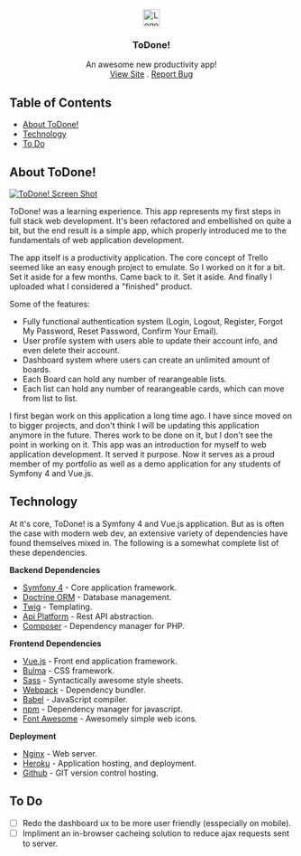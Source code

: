 <div align="center">
<a href="https://github.com/iambrennanwalsh/ToDone">
  <img src="https://todone-staging.herokuapp.com/images/logo.png" alt="Logo" height="30">
</a>
<h3 align="center">ToDone!</h3>
<p align="center">
An awesome new productivity app!
<br />
<a href="https://todone-staging.herokuapp.com">View Site</a> 
. 
<a href="https://github.com/iambrennanwalsh/ToDone/issues">Report Bug</a>
</p>
</div>

## Table of Contents

- [About ToDone!](#about-todone-)
- [Technology](#technology)
- [To Do](#to-do)

## About ToDone!

[![ToDone! Screen Shot][product-screenshot]](https://todone.local)

ToDone! was a learning experience. This app represents my first steps in full stack web development. It's been refactored and embellished on quite a bit, but the end result is a simple app, which properly introduced me to the fundamentals of web application development.

The app itself is a productivity application. The core concept of Trello seemed like an easy enough project to emulate. So I worked on it for a bit. Set it aside for a few months. Came back to it. Set it aside. And finally I uploaded what I considered a "finished" product.

Some of the features:

- Fully functional authentication system (Login, Logout, Register, Forgot My Password, Reset Password, Confirm Your Email).
- User profile system with users able to update their account info, and even delete their account.
- Dashboard system where users can create an unlimited amount of boards.
- Each Board can hold any number of rearangeable lists.
- Each list can hold any number of rearangeable cards, which can move from list to list.

I first began work on this application a long time ago. I have since moved on to bigger projects, and don't think I will be updating this application anymore in the future. Theres work to be done on it, but I don't see the point in working on it. This app was an introduction for myself to web application development. It served it purpose. Now it serves as a proud member of my portfolio as well as a demo application for any students of Symfony 4 and Vue.js.

## Technology

At it's core, ToDone! is a Symfony 4 and Vue.js application. But as is often the case with modern web dev, an extensive variety of dependencies have found themselves mixed in. The following is a somewhat complete list of these dependencies.

**Backend Dependencies**

- [Symfony 4](https://symfony.com) - Core application framework.
- [Doctrine ORM](https://doctrine-project.com) - Database management.
- [Twig](https://twig.symfony.com) - Templating.
- [Api Platform](https://api-platform.com/) - Rest API abstraction.
- [Composer](https://getcomposer.org/) - Dependency manager for PHP.

**Frontend Dependencies**

- [Vue.js](https://vuejs.org) - Front end application framework.
- [Bulma](https://bulma.io) - CSS framework.
- [Sass](https://sass-lang.com) - Syntactically awesome style sheets.
- [Webpack](https://webpack.js.org) - Dependency bundler.
- [Babel](https://babeljs.io) - JavaScript compiler.
- [npm](https://npmjs.com) - Dependency manager for javascript.
- [Font Awesome](https://npmjs.com) - Awesomely simple web icons.

**Deployment**

- [Nginx](https://nginx.com) - Web server.
- [Heroku](https://heroku.com) - Application hosting, and deployment.
- [Github](https://github.com) - GIT version control hosting.

## To Do

- [ ] Redo the dashboard ux to be more user friendly (esspecially on mobile).
- [ ] Impliment an in-browser cacheing solution to reduce ajax requests sent to server.

[product-screenshot]: public/images/screenshot.png
